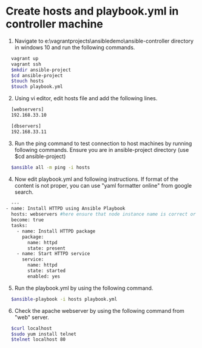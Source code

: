 # Create hosts and playbook.yml in controller machine
1. Navigate to e:\vagrantprojects\ansibledemo\ansible-controller directory in windows 10 and run the following commands.
```sh
  vagrant up
  vagrant ssh
  $mkdir ansible-project
  $cd ansible-project
  $touch hosts
  $touch playbook.yml
```

2. Using vi editor, edit hosts file and add the following lines.
```sh
  [webservers]
  192.168.33.10

  [dbservers]
  192.168.33.11
```

3. Run the ping command to test connection to host machines by running following commands. Ensure you are in ansible-project directory (use $cd ansible-project)
```sh
  $ansible all -m ping -i hosts
```

4. Now edit playbook.yml and following instructions. If format of the content is not proper, you can use "yaml formatter online" from google search.
```sh
  ---
- name: Install HTTPD using Ansible Playbook
  hosts: webservers #here ensure that node instance name is correct or not 
  become: true
  tasks:
    - name: Install HTTPD package
      package:
        name: httpd
        state: present
    - name: Start HTTPD service
      service:
        name: httpd
        state: started
        enabled: yes
```

5. Run the playbook.yml by using the following command.
```sh
  $ansible-playbook -i hosts playbook.yml
```

6. Check the apache webserver by using the following command from "web" server.
```sh
  $curl localhost
  $sudo yum install telnet
  $telnet localhost 80
```

